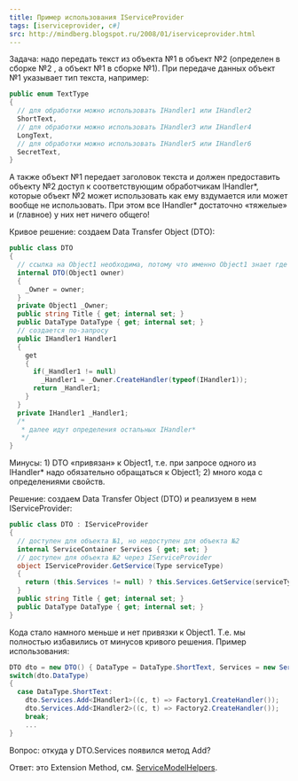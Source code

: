 ```yaml
---
title: Пример использования IServiceProvider
tags: [iserviceprovider, c#]
src: http://mindberg.blogspot.ru/2008/01/iserviceprovider.html
---
```

Задача: надо передать текст из объекта №1 в объект №2 (определен в сборке №2 , а объект №1 в сборке №1). При передаче данных объект №1 указывает тип текста, например:
```c#
public enum TextType
{
  // для обработки можно использовать IHandler1 или IHandler2
  ShortText,
  // для обработки можно использовать IHandler3 или IHandler4
  LongText,
  // для обработки можно использовать IHandler5 или IHandler6
  SecretText,
}
```
А также объект №1 передает заголовок текста и должен предоставить объекту №2 доступ к соответствующим обработчикам IHandler*, которые объект №2 может использовать как ему вздумается или может вообще не использовать. При этом все IHandler* достаточно «тяжелые» и (главное) у них нет ничего общего!

Кривое решение: создаем Data Transfer Object (DTO):
```c#
public class DTO
{
  // ссылка на Object1 необходима, потому что именно Object1 знает где взять реализацию IHandler*
  internal DTO(Object1 owner)
  {
    _Owner = owner;
  }
  private Object1 _Owner;
  public string Title { get; internal set; }
  public DataType DataType { get; internal set; }
  // создается по-запросу
  public IHandler1 Handler1
  {
    get
    {
      if(_Handler1 != null)
        _Handler1 = _Owner.CreateHandler(typeof(IHandler1));
      return _Handler1;
    }
  }
  private IHandler1 _Handler1;
  /*
   * далее идут определения остальных IHandler*
   */
}
```
Минусы: 1) DTO «привязан» к Object1, т.е. при запросе одного из IHandler* надо обязательно обращаться к Object1;  2) много кода с определениями свойств.

Решение: создаем Data Transfer Object (DTO) и реализуем в нем IServiceProvider:
```c#
public class DTO : IServiceProvider
{
  // доступен для объекта №1, но недоступен для объекта №2
  internal ServiceContainer Services { get; set; }
  // доступен для объекта №2 через IServiceProvider
  object IServiceProvider.GetService(Type serviceType)
  {
    return (this.Services != null) ? this.Services.GetService(serviceType) : null;
  }
  public string Title { get; internal set; }
  public DataType DataType { get; internal set; }
}
```
Кода стало намного меньше и нет привязки к Object1. Т.е. мы полностью избавились от минусов кривого решения.
Пример использования:
```c#
DTO dto = new DTO() { DataType = DataType.ShortText, Services = new ServiceContainer() };
switch(dto.DataType)
{
  case DataType.ShortText:
    dto.Services.Add<IHandler1>((c, t) => Factory1.CreateHandler());
    dto.Services.Add<IHandler2>((c, t) => Factory2.CreateHandler());
    break;
    ...
}
```
Вопрос: откуда у DTO.Services появился метод Add<T>? 

Ответ: это Extension Method, см. [ServiceModelHelpers](http://mindberg.blogspot.com/2008/01/iserviceprovider-servicecontainer-c-30.html).
